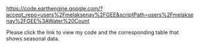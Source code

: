 https://code.earthengine.google.com/?accept_repo=users%2Fmelaksenay%2FGEE&scriptPath=users%2Fmelaksenay%2FGEE%3AWater%20Count

Please click the link to view my code and the corresponding table that shows seasonal data.
